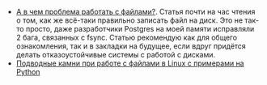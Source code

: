 - [А в чем проблема работать с файлами?](https://habr.com/ru/articles/803347/). Статья почти на час чтения о том, как же всё-таки правильно записать файл на диск. Это не так-то просто, даже разработчики Postgres на моей памяти исправляли 2 бага, связанных с fsync. Статью рекомендую как для общего ознакомления, так и в закладки на будущее, если вдруг придётся делать отказоустойчивые системы с работой с дисками.
- [Подводные камни при работе с файлами в Linux с примерами на Python](https://habr.com/ru/companies/beget/articles/908154/)